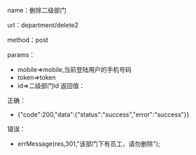 name：删除二级部门

url：department/delete2

method：post

params：

* mobile=>mobile,当前登陆用户的手机号码
* token=>token
* id=>二级部门Id
返回值：

正确：
* {"code":200,"data":{"status":"success","error":"success"}}

错误：
* errMessage(res,301,"该部门下有员工，请勿删除");


